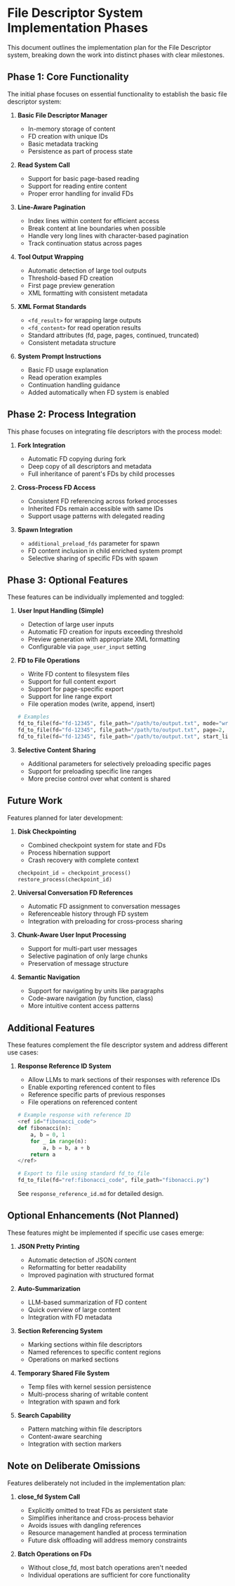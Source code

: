 # File Descriptor System Implementation Phases

This document outlines the implementation plan for the File Descriptor system, breaking down the work into distinct phases with clear milestones.

## Phase 1: Core Functionality

The initial phase focuses on essential functionality to establish the basic file descriptor system:

1. **Basic File Descriptor Manager**
   - In-memory storage of content
   - FD creation with unique IDs
   - Basic metadata tracking
   - Persistence as part of process state

2. **Read System Call**
   - Support for basic page-based reading
   - Support for reading entire content
   - Proper error handling for invalid FDs

3. **Line-Aware Pagination**
   - Index lines within content for efficient access
   - Break content at line boundaries when possible
   - Handle very long lines with character-based pagination
   - Track continuation status across pages

4. **Tool Output Wrapping**
   - Automatic detection of large tool outputs
   - Threshold-based FD creation
   - First page preview generation
   - XML formatting with consistent metadata

5. **XML Format Standards**
   - `<fd_result>` for wrapping large outputs
   - `<fd_content>` for read operation results
   - Standard attributes (fd, page, pages, continued, truncated)
   - Consistent metadata structure

6. **System Prompt Instructions**
   - Basic FD usage explanation
   - Read operation examples
   - Continuation handling guidance
   - Added automatically when FD system is enabled

## Phase 2: Process Integration

This phase focuses on integrating file descriptors with the process model:

1. **Fork Integration**
   - Automatic FD copying during fork
   - Deep copy of all descriptors and metadata
   - Full inheritance of parent's FDs by child processes

2. **Cross-Process FD Access**
   - Consistent FD referencing across forked processes
   - Inherited FDs remain accessible with same IDs
   - Support usage patterns with delegated reading

3. **Spawn Integration**
   - `additional_preload_fds` parameter for spawn
   - FD content inclusion in child enriched system prompt
   - Selective sharing of specific FDs with spawn

## Phase 3: Optional Features

These features can be individually implemented and toggled:

1. **User Input Handling (Simple)**
   - Detection of large user inputs
   - Automatic FD creation for inputs exceeding threshold
   - Preview generation with appropriate XML formatting
   - Configurable via `page_user_input` setting

2. **FD to File Operations**
   - Write FD content to filesystem files
   - Support for full content export
   - Support for page-specific export
   - Support for line range export
   - File operation modes (write, append, insert)
   ```python
   # Examples
   fd_to_file(fd="fd-12345", file_path="/path/to/output.txt", mode="write")
   fd_to_file(fd="fd-12345", file_path="/path/to/output.txt", page=2, mode="write")
   fd_to_file(fd="fd-12345", file_path="/path/to/output.txt", start_line=45, end_line=90, mode="append")
   ```

3. **Selective Content Sharing**
   - Additional parameters for selectively preloading specific pages
   - Support for preloading specific line ranges
   - More precise control over what content is shared

## Future Work

Features planned for later development:

1. **Disk Checkpointing**
   - Combined checkpoint system for state and FDs
   - Process hibernation support
   - Crash recovery with complete context
   ```python
   checkpoint_id = checkpoint_process()
   restore_process(checkpoint_id)
   ```

2. **Universal Conversation FD References**
   - Automatic FD assignment to conversation messages
   - Referenceable history through FD system
   - Integration with preloading for cross-process sharing

3. **Chunk-Aware User Input Processing**
   - Support for multi-part user messages
   - Selective pagination of only large chunks
   - Preservation of message structure

4. **Semantic Navigation**
   - Support for navigating by units like paragraphs
   - Code-aware navigation (by function, class)
   - More intuitive content access patterns

## Additional Features

These features complement the file descriptor system and address different use cases:

1. **Response Reference ID System**
   - Allow LLMs to mark sections of their responses with reference IDs
   - Enable exporting referenced content to files
   - Reference specific parts of previous responses
   - File operations on referenced content
   
   ```python
   # Example response with reference ID
   <ref id="fibonacci_code">
   def fibonacci(n):
       a, b = 0, 1
       for _ in range(n):
           a, b = b, a + b
       return a
   </ref>
   
   # Export to file using standard fd_to_file
   fd_to_file(fd="ref:fibonacci_code", file_path="fibonacci.py")
   ```
   
   See `response_reference_id.md` for detailed design.

## Optional Enhancements (Not Planned)

These features might be implemented if specific use cases emerge:

1. **JSON Pretty Printing**
   - Automatic detection of JSON content
   - Reformatting for better readability
   - Improved pagination with structured format

2. **Auto-Summarization**
   - LLM-based summarization of FD content
   - Quick overview of large content
   - Integration with FD metadata

3. **Section Referencing System**
   - Marking sections within file descriptors
   - Named references to specific content regions
   - Operations on marked sections

4. **Temporary Shared File System**
   - Temp files with kernel session persistence
   - Multi-process sharing of writable content
   - Integration with spawn and fork

5. **Search Capability**
   - Pattern matching within file descriptors
   - Content-aware searching
   - Integration with section markers

## Note on Deliberate Omissions

Features deliberately not included in the implementation plan:

1. **close_fd System Call**
   - Explicitly omitted to treat FDs as persistent state
   - Simplifies inheritance and cross-process behavior
   - Avoids issues with dangling references
   - Resource management handled at process termination
   - Future disk offloading will address memory constraints

2. **Batch Operations on FDs**
   - Without close_fd, most batch operations aren't needed
   - Individual operations are sufficient for core functionality